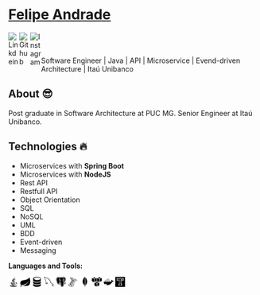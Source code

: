  # <a href="https://www.linkedin.com/in/ffelipeaandrade/">Felipe Andrade</a>
 
<a href="https://linkedin.com/in/ffelipeaandrade">
  <img align="left" alt="Linkdein" width="22px" src="https://cdn.jsdelivr.net/npm/simple-icons@v3/icons/linkedin.svg" />
</a>
<a href="https://github.com/ffelipeaandrade">
  <img align="left" alt="Github" width="22px" src="https://cdn.jsdelivr.net/npm/simple-icons@v3/icons/github.svg" />
</a>
<a href="https://instagram.com/ffelipeaandrade">
  <img align="left" alt="Instagram" width="22px" src="https://cdn.jsdelivr.net/npm/simple-icons@v3/icons/instagram.svg" />
</a>
<br/>
<br/>

Software Engineer | Java | API | Microservice | Evend-driven Architecture | Itaú Unibanco

## About :sunglasses:
Post graduate in Software Architecture at PUC MG. Senior Engineer at Itaú Unibanco.

## Technologies :fire:
- Microservices with **Spring Boot**
- Microservices with **NodeJS**
- Rest API
- Restfull API
- Object Orientation
- SQL
- NoSQL
- UML
- BDD
- Event-driven
- Messaging

**Languages and Tools:**  

<code><img height="20" src="https://raw.githubusercontent.com/Workshape/tech-icons/master/icons/java.svg"></code>
<code><img height="20" src="https://raw.githubusercontent.com/Workshape/tech-icons/master/icons/spring.svg"></code>
<code><img height="20" src="https://raw.githubusercontent.com/Workshape/tech-icons/master/icons/sql.svg"></code>
<code><img height="20" src="https://raw.githubusercontent.com/Workshape/tech-icons/master/icons/mysql.svg"></code>
<code><img height="20" src="https://raw.githubusercontent.com/Workshape/tech-icons/master/icons/postgres.svg"></code>
<code><img height="20" src="https://raw.githubusercontent.com/Workshape/tech-icons/master/icons/sql-server.svg"></code>
<code><img height="20" src="https://raw.githubusercontent.com/Workshape/tech-icons/master/icons/mongo.svg"></code>
<code><img height="20" src="https://raw.githubusercontent.com/Workshape/tech-icons/master/icons/aws.svg"></code>
<code><img height="20" src="https://raw.githubusercontent.com/Workshape/tech-icons/master/icons/docker.svg"></code>
<code><img height="20" src="https://raw.githubusercontent.com/Workshape/tech-icons/master/icons/travis.svg"></code>

